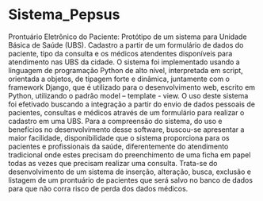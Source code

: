 # Sistema_Pepsus
Prontuário Eletrônico do Paciente: Protótipo de um sistema para Unidade Básica de Saúde (UBS). Cadastro a partir de um formulário de dados do paciente, tipo da consulta e os médicos atendentes disponíveis para atendimento nas UBS da cidade. 
O sistema foi implementado usando a linguagem de programação Python de alto nível, interpretada em script, orientada a objetos, de tipagem forte e dinâmica, juntamente com o framework Django, que é utilizado para o desenvolvimento web, escrito em Python, utilizando o padrão model – template - view. O uso deste sistema foi efetivado buscando a integração a partir do envio de dados pessoais de pacientes, consultas e médicos através de um formulário para realizar o cadastro em uma UBS. Para a compreensão do sistema, do uso e benefícios no desenvolvimento desse software, buscou-se apresentar a maior facilidade, disponibilidade que o sistema proporciona para os pacientes e profissionais da saúde, diferentemente do atendimento tradicional onde estes precisam do preenchimento de uma ficha em papel todas as vezes que precisam realizar uma consulta. Trata-se do desenvolvimento de um sistema de inserção, alteração, busca, exclusão e listagem de um prontuário de pacientes que será salvo no banco de dados para que não corra risco de perda dos dados médicos.
